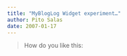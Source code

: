 ```yaml
---
title: "MyBlogLog Widget experiment…"
author: Pito Salas
date: 2007-01-17
---
```



>
> How do you like this:


